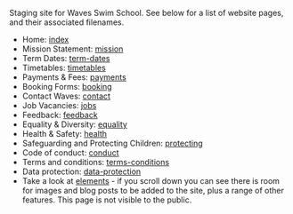 Staging site for Waves Swim School. See below for a list of website pages, and their associated filenames.

- Home: [index](https://wavesswimschool.github.io)
- Mission Statement: [mission](https://wavesswimschool.github.io/mission)
- Term Dates: [term-dates](https://wavesswimschool.github.io/term-dates)
- Timetables: [timetables](https://wavesswimschool.github.io/timetables)
- Payments & Fees: [payments](https://wavesswimschool.github.io/payments)
- Booking Forms: [booking](https://wavesswimschool.github.io/booking)
- Contact Waves: [contact](https://wavesswimschool.github.io/contact)
- Job Vacancies: [jobs](https://wavesswimschool.github.io/jobs)
- Feedback: [feedback](https://wavesswimschool.github.io/feedbacak)
- Equality & Diversity: [equality](https://wavesswimschool.github.io/equality)
- Health & Safety: [health](https://wavesswimschool.github.io/health)
- Safeguarding and Protecting Children: [protecting](https://wavesswimschool.github.io/protecting)
- Code of conduct: [conduct](https://wavesswimschool.github.io/conduct)
- Terms and conditions: [terms-conditions](https://wavesswimschool.github.io/terms-conditions)
- Data protection: [data-protection](https://wavesswimschool.github.io/data-protection)
- Take a look at [elements](https://wavesswimschool.github.io/elements) - if you scroll down you can see there is room for images and blog posts to be added to the site, plus a range of other features. This page is not visible to the public.
